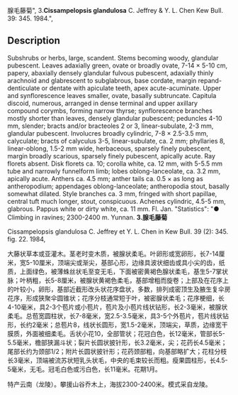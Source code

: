腺毛藤菊",
3.**Cissampelopsis glandulosa** C. Jeffrey & Y. L. Chen Kew Bull. 39: 345. 1984.",

## Description
Subshrubs or herbs, large, scandent. Stems becoming woody, glandular pubescent. Leaves adaxially green, ovate or broadly ovate, 7-14 × 5-10 cm, papery, abaxially densely glandular fulvous pubescent, adaxially thinly arachnoid and glabrescent to subglabrous, base cordate, margin repand-denticulate or dentate with apiculate teeth, apex acute-acuminate. Upper and synflorescence leaves smaller, ovate, basally subtruncate. Capitula discoid, numerous, arranged in dense terminal and upper axillary compound corymbs, forming narrow thyrse; synflorescence branches mostly shorter than leaves, densely glandular pubescent; peduncles 4-10 mm, slender; bracts and/or bracteoles 2 or 3, linear-subulate, 2-3 mm, glandular pubescent. Involucres broadly cylindric, 7-8 × 2.5-3.5 mm, calyculate; bracts of calyculus 3-5, linear-subulate, ca. 2 mm; phyllaries 8, linear-oblong, 1.5-2 mm wide, herbaceous, sparsely finely pubescent, margin broadly scarious, sparsely finely pubescent, apically acute. Ray florets absent. Disk florets ca. 10; corolla white, ca. 12 mm, with 5-5.5 mm tube and narrowly funnelform limb; lobes oblong-lanceolate, ca. 3.2 mm, apically acute. Anthers ca. 4.5 mm; anther tails ca. 0.5 × as long as antheropodium; appendages oblong-lanceolate; antheropodia stout, basally somewhat dilated. Style branches ca. 3 mm, fringed with short papillae, central tuft much longer, stout, conspicuous. Achenes cylindric, 4.5-5 mm, glabrous. Pappus white or dirty white, ca. 11 mm. Fl. Jan.
  "Statistics": "● Climbing in ravines; 2300-2400 m. Yunnan.
**3.腺毛藤菊**

Cissampelopsis glandulosa C. Jeffrey et Y. L. Chen in Kew Bull. 39 (2): 345. fig. 22. 1984,

大藤状草本或亚灌木。茎老时变木质，被腺状柔毛。叶卵形或宽卵形，长7-14厘米，宽5-10厘米，顶端尖或渐尖，基部心形，边缘具波状细齿或具小尖的齿，纸质，上面绿色，被薄蛛丝状毛至变无毛，下面被密黄褐色腺状柔毛，基生5-7掌状脉；叶柄粗，长5-8厘米，被腺状黄褐色柔毛，基部增粗而旋卷；上部及在花序上的叶较小，卵形，基部近截形改头状花序盘状，多数，排列成密顶生及腋生复伞房花序，形成狭聚伞圆锥状；花序分枝通常短于叶，被密腺状柔毛；花序梗细，长4-10毫米，具2-3个苞片或小苞片，苞片及小苞片线状钻形，长2-3毫米，被腺状柔毛。总苞宽圆柱状，长7-8毫米，宽2.5-3.5毫米，具3-5个外苞片，苞片线状钻形，长约2毫米；总苞片8，线状长圆形，宽1.5-2毫米，顶端尖，草质，边缘宽干膜质，外面被细柔毛。舌状小花10，全部管状；花冠白色，长12毫米，管部长5-5.5毫米，檐部狭漏斗状；裂片长圆状披针形，长3.2毫米，尖；花药长4.5毫米；尾部长约为颈部1/2；附片长圆状披针形；花药颈部粗，向基部略扩大；花柱分枝长3毫米，顶端被流苏状短乳头状毛，中央的毛束较长而粗。瘦果圆柱形，长4.5-5毫米，无毛。冠毛白色或污白色，长11毫米。花期1月。

特产云南（龙陵）。攀援山谷乔木上，海拔2300-2400米。模式采自龙陵。

